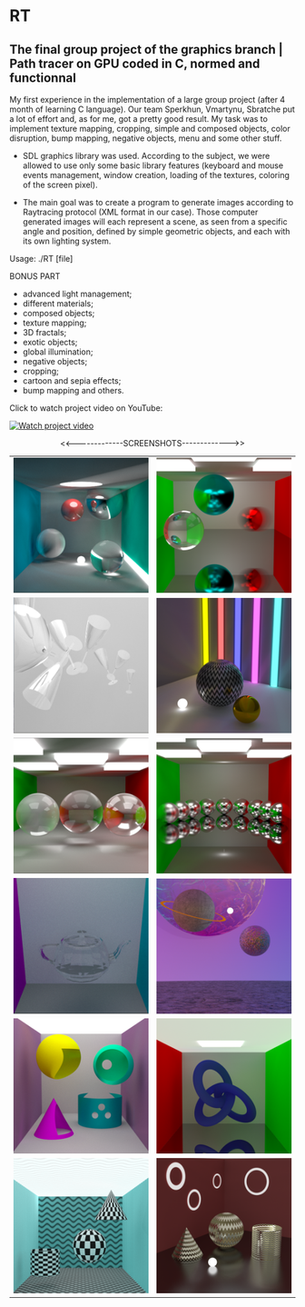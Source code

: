 # RT
The final group project of the graphics branch | Path tracer on GPU coded in C, normed and functionnal
---------------------------------------------------------------------------------------------------------------
My first experience in the implementation of a large group project (after 4 month of learning C language). Our team Sperkhun, Vmartynu, Sbratche put a lot of effort and, as for me, got a pretty good result. My task was to implement texture mapping, cropping, simple and composed objects, color disruption, bump mapping, negative objects, menu and some other stuff.

- SDL graphics library was used. According to the subject, we were allowed to use only some basic library features (keyboard and mouse events management, window creation, loading of the textures, coloring of the screen pixel).

- The main goal was to create a program to generate images according to Raytracing protocol (XML format in our case).
Those computer generated images will each represent a scene, as seen from a specific angle and position, defined by simple geometric objects, and each with its own lighting system.

Usage: ./RT [file]

BONUS PART
- advanced light management;
- different materials;
- composed objects;
- texture mapping;
- 3D fractals;
- exotic objects;
- global illumination;
- negative objects;
- cropping;
- cartoon and sepia effects;
- bump mapping and others.

Click to watch project video on YouTube:

[![Watch project video](https://i.imgflip.com/2stgpg.gif)](https://www.youtube.com/watch?v=b13xR5DHvnI&t=7s)

<p align="center"><<-------------SCREENSHOTS------------->></p>
<table style="width:100%">
     <tr>
    <td><img src="https://github.com/nkuchyna/RT/blob/master/screenshots/global_illumination.png" data-canonical-src="global_illumination" width="400"/></td>
    <td><img src="https://github.com/nkuchyna/RT/blob/master/screenshots/motion_blur.png" data-canonical-src="motion_blur" width="400"/></td> 
  </tr>
  <tr>
    <td><img src="https://github.com/nkuchyna/RT/blob/master/screenshots/glasses.png" data-canonical-src="glasses" width="400"/></td>
    <td><img src="https://github.com/nkuchyna/RT/blob/master/screenshots/color_light.png" data-canonical-src="color_light" width="400"/></td> 
  </tr>
  <tr>
    <td><img src="https://github.com/nkuchyna/RT/blob/master/screenshots/different%20transparency.png" data-canonical-src="different_transparency" width="400"/></td>
    <td><img src="https://github.com/nkuchyna/RT/blob/master/screenshots/glossy_spheres.png" data-canonical-src="glossy_spheres" width="400"/></td> 
  </tr>
    <tr>
    <td><img src="https://github.com/nkuchyna/RT/blob/master/screenshots/tea%20pot.png" data-canonical-src="tea_pot" width="400"/></td>
    <td><img src="https://github.com/nkuchyna/RT/blob/master/screenshots/planets.png" data-canonical-src="planets" width="400"/></td> 
  </tr>
   <tr>
    <td><img src="https://github.com/nkuchyna/RT/blob/master/screenshots/negative.png" data-canonical-src="negative_objects" width="400"/></td>
    <td><img src="https://github.com/nkuchyna/RT/blob/master/screenshots/torus.png" data-canonical-src="torus" width="400"/></td> 
  </tr>
   <tr>
    <td><img src="https://github.com/nkuchyna/RT/blob/master/screenshots/distruption.png" data-canonical-src="distruption" width="400"/></td>
    <td><img src="https://github.com/nkuchyna/RT/blob/master/screenshots/waved_norm.png" data-canonical-src="waved_norm" width="400"/></td> 
  </tr>
</table>
